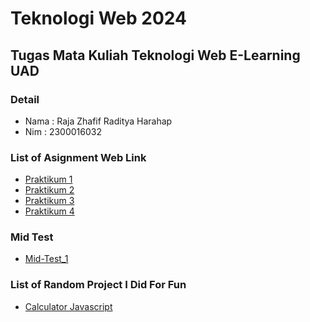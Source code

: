 # Teknologi Web 2024 
## Tugas Mata Kuliah Teknologi Web E-Learning UAD

### Detail
- Nama : Raja Zhafif Raditya Harahap
- Nim  : 2300016032

### List of Asignment Web Link
- [Praktikum 1](https://brotherzhafif.github.io/tekweb_2024_2300016032/praktikum_1/)
- [Praktikum 2](https://brotherzhafif.github.io/tekweb_2024_2300016032/praktikum_2/)
- [Praktikum 3](https://brotherzhafif.github.io/tekweb_2024_2300016032/praktikum_3/)
- [Praktikum 4](https://brotherzhafif.github.io/tekweb_2024_2300016032/praktikum_4/)

### Mid Test
- [Mid-Test_1](https://brotherzhafif.site/tekweb_2024_2300016032/web-technology-mid-test-brotherzhafif/)

### List of Random Project I Did For Fun
- [Calculator Javascript](https://brotherzhafif.site/tekweb_2024_2300016032/belajar_js/calculator.html)


